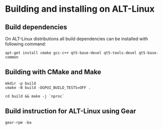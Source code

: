 # Building and installing on ALT-Linux

## Build dependencies

On ALT-Linux distributions all build dependencies can be installed with following command:

```
apt-get install cmake gcc-c++ qt5-base-devel qt5-tools-devel qt5-base-common
```

## Building with CMake and Make

```
mkdir -p build
cmake -B build -DGPUI_BUILD_TESTS=OFF .

cd build && make -j `nproc`
```

## Build instruction for ALT-Linux using Gear

```
gear-rpm -ba
```

